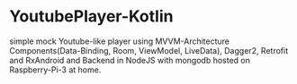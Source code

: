 # YoutubePlayer-Kotlin
simple mock Youtube-like player using MVVM-Architecture Components(Data-Binding, Room, ViewModel, LiveData), Dagger2, Retrofit and RxAndroid and Backend in NodeJS with mongodb hosted on Raspberry-Pi-3 at home.

